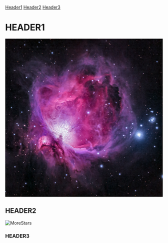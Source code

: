 [Header1](#header1-a-name"header1"a) [Header2](#header2-a-name"header2"a) [Header3](#header3-a-name"header3"a)

# HEADER1 <a name="header1"></a>
![Stars](./Pictures/aldebaran-s-uXchDIKs4qI-unsplash.jpg)
## HEADER2 <a name="header2"></a>
![MoreStars](./Pictures/alexander-andrews-fsH1KjbdjE8-unsplash.jpg)
### HEADER3 <a name="header3"></a>